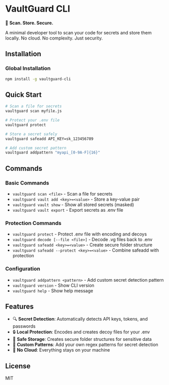 # VaultGuard CLI

🔐 **Scan. Store. Secure.**

A minimal developer tool to scan your code for secrets and store them locally. No cloud. No complexity. Just security.

## Installation

### Global Installation
```bash
npm install -g vaultguard-cli
```

## Quick Start

```bash
# Scan a file for secrets
vaultguard scan myfile.js

# Protect your .env file
vaultguard protect

# Store a secret safely
vaultguard safeadd API_KEY=sk_123456789

# Add custom secret pattern
vaultguard addpattern "myapi_[0-9A-F]{16}"
```

## Commands

### Basic Commands
- `vaultguard scan <file>` - Scan a file for secrets
- `vaultguard vault add <key>=<value>` - Store a key-value pair
- `vaultguard vault show` - Show all stored secrets (masked)
- `vaultguard vault export` - Export secrets as .env file

### Protection Commands
- `vaultguard protect` - Protect .env file with encoding and decoys
- `vaultguard decode [--file <file>]` - Decode .vg files back to .env
- `vaultguard safeadd <key>=<value>` - Create secure folder structure
- `vaultguard safeadd --protect <key>=<value>` - Combine safeadd with protection

### Configuration
- `vaultguard addpattern <pattern>` - Add custom secret detection pattern
- `vaultguard version` - Show CLI version
- `vaultguard help` - Show help message

## Features

- 🔍 **Secret Detection**: Automatically detects API keys, tokens, and passwords
- 🔒 **Local Protection**: Encodes and creates decoy files for your .env
- 📁 **Safe Storage**: Creates secure folder structures for sensitive data
- 🎯 **Custom Patterns**: Add your own regex patterns for secret detection
- 🚫 **No Cloud**: Everything stays on your machine

## License

MIT
